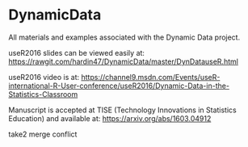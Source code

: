 # DynamicData
All materials and examples associated with the Dynamic Data project.

useR2016 slides can be viewed easily at: https://rawgit.com/hardin47/DynamicData/master/DynDatauseR.html

useR2016 video is at: https://channel9.msdn.com/Events/useR-international-R-User-conference/useR2016/Dynamic-Data-in-the-Statistics-Classroom

Manuscript is accepted at TISE (Technology Innovations in Statistics Education) and available at: https://arxiv.org/abs/1603.04912


take2 merge conflict

